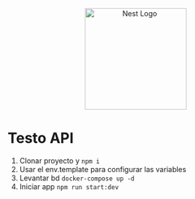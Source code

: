 <p align="center">
  <a href="http://nestjs.com/" target="blank"><img src="https://nestjs.com/img/logo-small.svg" width="200" alt="Nest Logo" /></a>
</p>

# Testo API

1. Clonar proyecto y `npm i`
2. Usar el env.template para configurar las variables
3. Levantar bd `docker-compose up -d`
4. Iniciar app `npm run start:dev`
